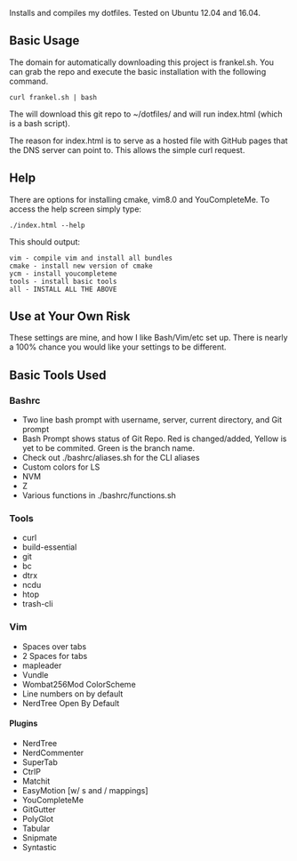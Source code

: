 Installs and compiles my dotfiles. Tested on Ubuntu 12.04 and 16.04.

## Basic Usage
The domain for automatically downloading this project is frankel.sh. You can 
grab the repo and execute the basic installation with the following command.

`curl frankel.sh | bash`

The will download this git repo to ~/dotfiles/ and will run index.html (which
is a bash script).

The reason for index.html is to serve as a hosted file with GitHub 
pages that the DNS server can point to.  This allows the simple curl
request.

## Help
There are options for installing cmake, vim8.0 and YouCompleteMe. To access the 
help screen simply type:

`./index.html --help`

This should output:
```
vim - compile vim and install all bundles
cmake - install new version of cmake
ycm - install youcompleteme
tools - install basic tools
all - INSTALL ALL THE ABOVE
```

## Use at Your Own Risk
These settings are mine, and how I like Bash/Vim/etc set up. There is 
nearly a 100% chance you would like your settings to be different.

## Basic Tools Used
### Bashrc
  * Two line bash prompt with username, server, current directory, and Git prompt
  * Bash Prompt shows status of Git Repo. Red is changed/added, Yellow is yet
    to be commited.  Green is the branch name.
  * Check out ./bashrc/aliases.sh for the CLI aliases
  * Custom colors for LS
  * NVM
  * Z
  * Various functions in ./bashrc/functions.sh

### Tools
  * curl
  * build-essential
  * git
  * bc
  * dtrx
  * ncdu
  * htop
  * trash-cli

### Vim
  * Spaces over tabs 
  * 2 Spaces for tabs
  * <Space> mapleader
  * Vundle
  * Wombat256Mod ColorScheme
  * Line numbers on by default
  * NerdTree Open By Default

#### Plugins
  * NerdTree
  * NerdCommenter
  * SuperTab
  * CtrlP
  * Matchit
  * EasyMotion [w/ s and / mappings]
  * YouCompleteMe
  * GitGutter
  * PolyGlot
  * Tabular
  * Snipmate
  * Syntastic

